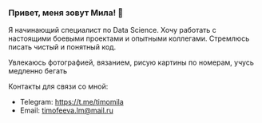 ### Привет, меня зовут Мила! 👋

Я начинающий специалист по Data Science. Хочу работать с настоящими боевыми проектами и опытными коллегами. Стремлюсь писать чистый и понятный код.

Увлекаюсь фотографией, вязанием, рисую картины по номерам, учусь медленно бегать

Контакты для связи со мной:
* Telegram: https://t.me/timomila
* Email: timofeeva.lm@mail.ru
